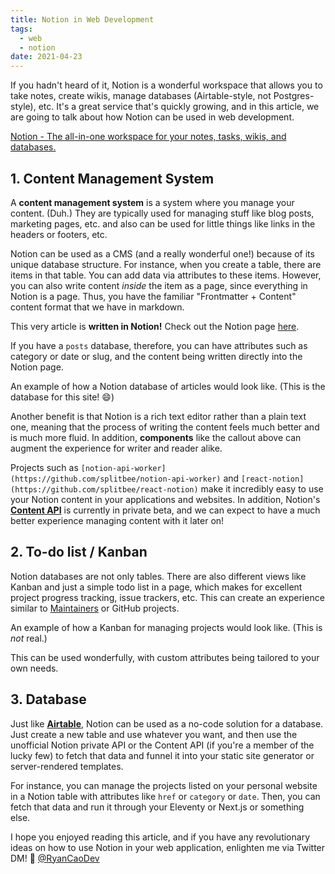 ```yaml
---
title: Notion in Web Development
tags:
  - web
  - notion
date: 2021-04-23
---
```


If you hadn't heard of it, Notion is a wonderful workspace that allows you to take notes, create wikis, manage databases (Airtable-style, not Postgres-style), etc. It's a great service that's quickly growing, and in this article, we are going to talk about how Notion can be used in web development.

[Notion - The all-in-one workspace for your notes, tasks, wikis, and databases.](https://notion.so)

## 1. Content Management System

A **content management system** is a system where you manage your content. (Duh.) They are typically used for managing stuff like blog posts, marketing pages, etc. and also can be used for little things like links in the headers or footers, etc.

Notion can be used as a CMS (and a really wonderful one!) because of its unique database structure. For instance, when you create a table, there are items in that table. You can add data via attributes to these items. However, you can also write content _inside_ the item as a page, since everything in Notion is a page. Thus, you have the familiar "Frontmatter + Content" content format that we have in markdown.

This very article is **written in Notion!** Check out the Notion page [here]().

If you have a `posts` database, therefore, you can have attributes such as category or date or slug, and the content being written directly into the Notion page.

An example of how a Notion database of articles would look like. (This is the database for this site! 😄)

Another benefit is that Notion is a rich text editor rather than a plain text one, meaning that the process of writing the content feels much better and is much more fluid. In addition, **components** like the callout above can augment the experience for writer and reader alike.

Projects such as `[notion-api-worker](https://github.com/splitbee/notion-api-worker)` and `[react-notion](https://github.com/splitbee/react-notion)` make it incredibly easy to use your Notion content in your applications and websites. In addition, Notion's [**Content API**](https://www.notion.so/api-beta) is currently in private beta, and we can expect to have a much better experience managing content with it later on!

## 2. To-do list / Kanban

Notion databases are not only tables. There are also different views like Kanban and just a simple todo list in a page, which makes for excellent project progress tracking, issue trackers, etc. This can create an experience similar to [Maintainers](https://maintainers.app) or GitHub projects.

An example of how a Kanban for managing projects would look like. (This is _not_ real.)

This can be used wonderfully, with custom attributes being tailored to your own needs.

## 3. Database

Just like [**Airtable**](https://airtable.com/), Notion can be used as a no-code solution for a database. Just create a new table and use whatever you want, and then use the unofficial Notion private API or the Content API (if you're a member of the lucky few) to fetch that data and funnel it into your static site generator or server-rendered templates.

For instance, you can manage the projects listed on your personal website in a Notion table with attributes like `href` or `category` or `date`. Then, you can fetch that data and run it through your Eleventy or Next.js or something else.

I hope you enjoyed reading this article, and if you have any revolutionary ideas on how to use Notion in your web application, enlighten me via Twitter DM! 🙉 [@RyanCaoDev](https://twitter.com/RyanCaoDev)
